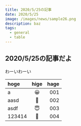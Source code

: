 ```yaml
---
title: 2020/5/25の記事
date: 2020/5/25
image: /images/news/sample26.png
description: baz
tags: 
  - general
  - table
---
```


## 2020/5/25の記事だよ

わーいわーい

| hoge | hige | hage |
|:--|:--:|--:|
| a | 😀 | 001 |
| aasd | 🥰 | 002 |
| asdf | 😇 | 003 |
| 123414 | 🤩 | 004 |